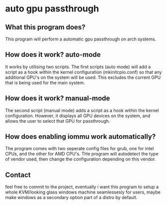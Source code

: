 # auto gpu passthrough 

## What this program does?
This program will perform a automatic gpu passthrough on arch systems.

## How does it work? auto-mode
It works by utilising two scripts. The first scripts (auto mode) will add a script as a hook within the kernel configuration (mkinitcpio.conf) so that any additional GPU's on the system will be used. This excludes the current GPU that is being used for the main system.

## How does it work? manual-mode
The second script (manual mode) adds a script as a hook within the kernel configuration. However, it displays all GPU devices on the system, and allows the user to select that GPU for passthrough.

## How does enabling iommu work automatically?
The program comes with two seperate config files for grub, one for intel CPUs, and the other for AMD CPU's. THe program will autodetect the type of vendor used, then change the configuration depending on this vendor.

## Contact
feel free to commit to the project, eventually i want this program to setup a whole KVM/looking glass windows machine seamlessesly for users, maybe make windows as a secondary option part of a distro by default. 
